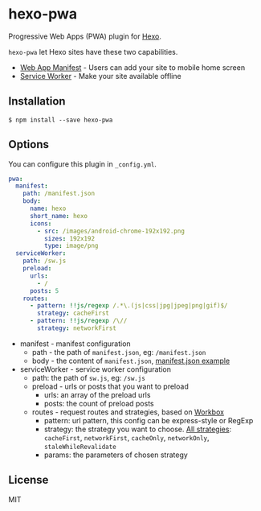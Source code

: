 # hexo-pwa

Progressive Web Apps (PWA) plugin for [Hexo](https://hexo.io/).

`hexo-pwa` let Hexo sites have these two  capabilities.

-  [Web App Manifest](https://developer.mozilla.org/en-US/docs/Web/Manifest) - Users can add your site to mobile home screen
- [Service Worker](https://developers.google.com/web/fundamentals/primers/service-workers/) - Make your site available offline

## Installation

```shell
$ npm install --save hexo-pwa
```

## Options

You can configure this plugin in `_config.yml`.

```yaml
pwa:
  manifest:
    path: /manifest.json
    body:
      name: hexo
      short_name: hexo
      icons:
        - src: /images/android-chrome-192x192.png
          sizes: 192x192
          type: image/png
  serviceWorker:
    path: /sw.js
    preload:
      urls:
        - /
      posts: 5
    routes:
      - pattern: !!js/regexp /.*\.(js|css|jpg|jpeg|png|gif)$/
        strategy: cacheFirst
      - pattern: !!js/regexp /\//
        strategy: networkFirst
```

- manifest - manifest configuration
	- path - the path of `manifest.json`, eg: `/manifest.json`
	- body - the content of `manifest.json`,  [manifest.json example](https://developer.mozilla.org/en-US/docs/Web/Manifest)
- serviceWorker - service worker configuration
	- path: the path of `sw.js`, eg: `/sw.js`
	- preload - urls or posts that you want to preload
		- urls: an array of the preload urls
		- posts: the count of preload posts
	- routes - request routes and strategies, based on [Workbox](https://developers.google.com/web/tools/workbox/)
		- pattern: url pattern, this config can be express-style or RegExp
		- strategy: the strategy you want to choose. [All strategies](https://developers.google.com/web/tools/workbox/reference-docs/latest/module-workbox-sw.Strategies): `cacheFirst`, `networkFirst`, `cacheOnly`, `networkOnly`, `staleWhileRevalidate`
		- params: the parameters of chosen strategy

## License

MIT
